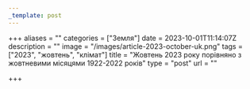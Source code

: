```yaml
---
_template: post
---
```


+++
aliases = ""
categories = ["Земля"]
date = 2023-10-01T11:14:07Z
description = ""
image = "/images/article-2023-october-uk.png"
tags = ["2023", "жовтень", "клiмат"]
title = "Жовтень 2023 року порівняно з жовтневими місяцями 1922-2022 років"
type = "post"
url = ""

+++
